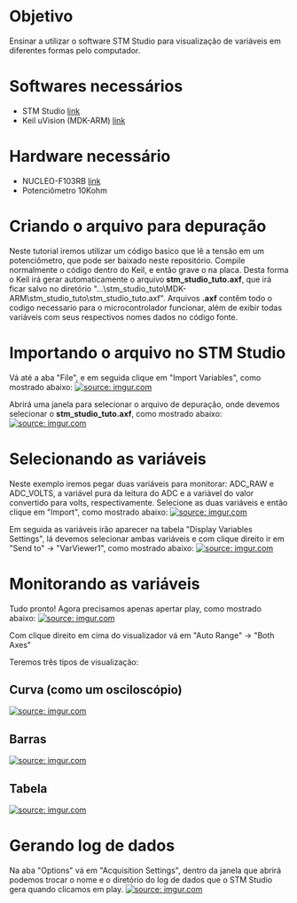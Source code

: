 # Objetivo
Ensinar a utilizar o software STM Studio para visualização de variáveis em diferentes formas pelo computador. 

# Softwares necessários
* STM Studio [link](https://www.st.com/en/development-tools/stm-studio-stm32.html)
* Keil uVision (MDK-ARM) [link](https://www.keil.com/download/product/)

# Hardware necessário
* NUCLEO-F103RB [link](https://os.mbed.com/platforms/ST-Nucleo-F103RB/)
* Potenciômetro 10Kohm

# Criando o arquivo para depuração
Neste tutorial iremos utilizar um código basico que lê a tensão em um potenciômetro, que pode ser baixado neste repositório.
Compile normalmente o código dentro do Keil, e então grave o na placa. Desta forma o Keil irá gerar automaticamente o arquivo **stm_studio_tuto.axf**, que irá ficar salvo no diretório "...\stm_studio_tuto\MDK-ARM\stm_studio_tuto\stm_studio_tuto.axf".
Arquivos **.axf** contêm todo o codigo necessario para o microcontrolador funcionar, além de exibir todas variáveis com seus respectivos nomes dados no código fonte.


# Importando o arquivo no STM Studio
Vá até a aba "File", e em seguida clique em "Import Variables", como mostrado abaixo: 
<a href="https://imgur.com/B19rnaD"><img src="https://imgur.com/B19rnaD.png" title="source: imgur.com" /></a>

Abrirá uma janela para selecionar o arquivo de depuração, onde devemos selecionar o **stm_studio_tuto.axf**, como mostrado abaixo:
<a href="https://imgur.com/0WFCG8L"><img src="https://imgur.com/0WFCG8L.png" title="source: imgur.com" /></a>
  
# Selecionando as variáveis
Neste exemplo iremos pegar duas variáveis para monitorar: ADC_RAW e ADC_VOLTS, a variável pura da leitura do ADC e a variável do valor convertido para volts, respectivamente.
Selecione as duas variáveis e então clique em "Import", como mostrado abaixo:
<a href="https://imgur.com/VV71nVx"><img src="https://imgur.com/VV71nVx.png" title="source: imgur.com" /></a>

Em seguida as variáveis irão aparecer na tabela "Display Variables Settings", lá devemos selecionar ambas variáveis e com clique direito ir em "Send to" -> "VarViewer1", como mostrado abaixo:
<a href="https://imgur.com/OsMK6UU"><img src="https://imgur.com/OsMK6UU.png" title="source: imgur.com" /></a>

# Monitorando as variáveis
Tudo pronto! Agora precisamos apenas apertar play, como mostrado abaixo:
<a href="https://imgur.com/EDfLlcU"><img src="https://imgur.com/EDfLlcU.png" title="source: imgur.com" /></a>

Com clique direito em cima do visualizador vá em "Auto Range" -> "Both Axes"

Teremos três tipos de visualização: 

## Curva (como um osciloscópio)
<a href="https://imgur.com/1Ihc1ne"><img src="https://imgur.com/1Ihc1ne.png" title="source: imgur.com" /></a>

## Barras
<a href="https://imgur.com/qfV8O6W"><img src="https://imgur.com/qfV8O6W.png" title="source: imgur.com" /></a>

## Tabela
<a href="https://imgur.com/ee4UpNF"><img src="https://imgur.com/ee4UpNF.png" title="source: imgur.com" /></a>

# Gerando log de dados
Na aba "Options" vá em "Acquisition Settings", dentro da janela que abrirá podemos trocar o nome e o diretório do log de dados que o STM Studio gera quando clicamos em play.
<a href="https://imgur.com/vqMRc8q"><img src="https://imgur.com/vqMRc8q.png" title="source: imgur.com" /></a>
